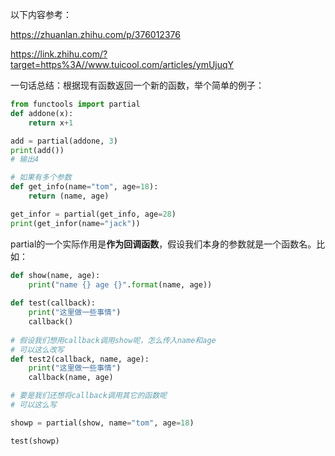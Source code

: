 以下内容参考：

https://zhuanlan.zhihu.com/p/376012376

https://link.zhihu.com/?target=https%3A//www.tuicool.com/articles/ymUjuqY

一句话总结：根据现有函数返回一个新的函数，举个简单的例子：

```python
from functools import partial
def addone(x):
    return x+1

add = partial(addone, 3)
print(add())
# 输出4

# 如果有多个参数
def get_info(name="tom", age=18):
    return (name, age)

get_infor = partial(get_info, age=28)
print(get_infor(name="jack"))
```

partial的一个实际作用是**作为回调函数**，假设我们本身的参数就是一个函数名。比如：

```python
def show(name, age):
    print("name {} age {}".format(name, age))
    
def test(callback):
    print("这里做一些事情")
    callback()
    
# 假设我们想用callback调用show呢，怎么传入name和age
# 可以这么改写
def test2(callback, name, age):
    print("这里做一些事情")
    callback(name, age)

# 要是我们还想将callback调用其它的函数呢
# 可以这么写

showp = partial(show, name="tom", age=18)

test(showp)

```

